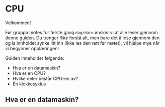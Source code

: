 
# CPU

Velkommen!

Før gruppa møtes for første gang `dag/dato` ønsker vi at alle leser gjennom denne guiden. Du trenger _ikke_ forstå alt, men bare det å lese gjennom den og la innholdet synke litt inn (ikke les den rett før møtet), vil hjelpe mye når vi begynner opplæringen!

Guiden inneholder følgende:
- Hva er en datamaskin?
- Hva er en CPU?
- Hvilke deler består CPU-en av?
- Én klokkesyklus

## Hva er en datamaskin?
